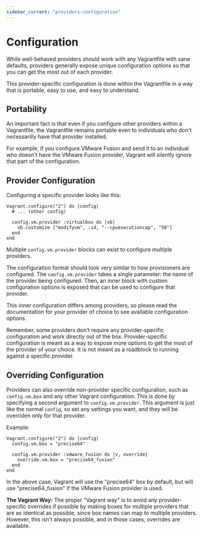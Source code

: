 ```yaml
---
sidebar_current: "providers-configuration"
---
```


# Configuration

While well-behaved providers should work with any Vagrantfile with sane
defaults, providers generally expose unique configuration
options so that you can get the most out of each provider.

This provider-specific configuration is done within the Vagrantfile
in a way that is portable, easy to use, and easy to understand.

## Portability

An important fact is that even if you configure other providers within
a Vagrantfile, the Vagrantfile remains portable even to individuals who
don't necessarilly have that provider installed.

For example, if you configure VMware Fusion and send it to an individual
who doesn't have the VMware Fusion provider, Vagrant will silently ignore
that part of the configuration.

## Provider Configuration

Configuring a specific provider looks like this:

```
Vagrant.configure("2") do |config|
  # ... (other config)

  config.vm.provider :virtualbox do |vb|
    vb.customize ["modifyvm", :id, "--cpuexecutioncap", "50"]
  end
end
```

Multiple `config.vm.provider` blocks can exist to configure multiple
providers.

The configuration format should look very similar to how provisioners
are configured. The `config.vm.provider` takes a single parameter: the
name of the provider being configured. Then, an inner block with custom
configuration options is exposed that can be used to configure that
provider.

This inner configuration differs among providers, so please read the
documentation for your provider of choice to see available configuration
options.

Remember, some providers don't require any provider-specific configuration
and work directly out of the box. Provider-specific configuration is meant
as a way to expose more options to get the most of the provider of your
choice. It is not meant as a roadblock to running against a specific provider.

## Overriding Configuration

Providers can also override non-provider specific configuration, such
as `config.vm.box` and any other Vagrant configuration. This is done by
specifying a second argument to `config.vm.provider`. This argument is
just like the normal `config`, so set any settings you want, and they will
be overriden only for that provider.

Example:

```
Vagrant.configure("2") do |config|
  config.vm.box = "precise64"

  config.vm.provider :vmware_fusion do |v, override|
    override.vm.box = "precise64_fusion"
  end
end
```

In the above case, Vagrant will use the "precise64" box by default, but
will use "precise64_fusion" if the VMware Fusion provider is used.

<div class="alert alert-info">
	<p>
		<strong>The Vagrant Way:</strong> The proper "Vagrant way" is to
		avoid any provider-specific overrides if possible by making boxes
		for multiple providers that are as identical as possible, since box
		names can map to multiple providers. However, this isn't always possible,
		and in those cases, overrides are available.
	</p>
</div>

